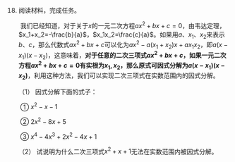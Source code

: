 18. 阅读材料，完成任务。

    ​		我们已经知道，对于关于$x$的一元二次方程$ax^2+bx+c=0$，由韦达定理，$x_1+x_2=-\frac{b}{a}$，$x_1x_2=\frac{c}{a}$。如果用$a$、$x_1$、$x_2$来表示$b$、$c$，那么代数式$ax^2+bx+c$可以化为$ax^2-a(x_1+x_2)x+ax_1x_2$，即$a(x-x_1)(x-x_2)$，这意味着，**对于任意的二次三项式$ax^2+bx+c$，如果一元二次方程$ax^2+bx+c=0$有实根为$x_1,x_2$，那么原式可因式分解为$a(x-x_1)(x-x_2)$**，利用这种方法，我们可以实现二次三项式在实数范围内的因式分解。

    （1） 因式分解下面的式子：

    ​		① $x^2-x-1$

    ​		② $2x^2-8x+5$

    ​		③ $x^4-4x^3+2x^2-4x+1$
    
    （2） 试说明为什么二次三项式$x^2+x+1$无法在实数范围内被因式分解。